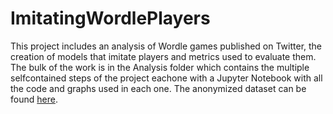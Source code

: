 # ImitatingWordlePlayers
This project includes an analysis of Wordle games published on Twitter, the creation of models that imitate players and metrics used to evaluate them.
The bulk of the work is in the Analysis folder which contains the multiple selfcontained steps of the project eachone with a Jupyter Notebook with all the code
and graphs used in each one. The anonymized dataset can be found [here]([https://link-url-here.org](https://www.kaggle.com/datasets/scarcalvetsis/wordle-games)).
